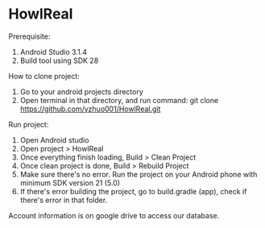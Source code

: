 # HowlReal

Prerequisite:
1) Android Studio 3.1.4
2) Build tool using SDK 28


How to clone project:
1) Go to your android projects directory
2) Open terminal in that directory, and run command:
        git clone https://github.com/yzhuo001/HowlReal.git

Run project:
1) Open Android studio
2) Open project > HowlReal
3) Once everything finish loading, 
    Build > Clean Project
4) Once clean project is done,
    Build > Rebuild Project
5) Make sure there's no error. 
   Run the project on your Android phone with minimum SDK version 21 (5.0)
6) If there's error building the project, go to build.gradle (app), check if there's error in that folder.


Account information is on google drive to access our database.
